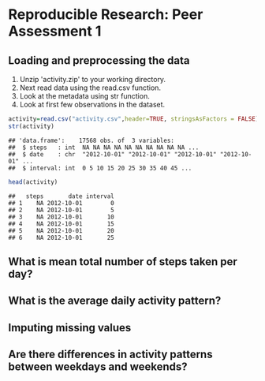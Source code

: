 # Reproducible Research: Peer Assessment 1


## Loading and preprocessing the data
1. Unzip 'activity.zip' to your working directory.  
2. Next read data using the read.csv function.
3. Look at the metadata using str function.
4. Look at first few observations in the dataset.

```r
activity=read.csv("activity.csv",header=TRUE, stringsAsFactors = FALSE)
str(activity)
```

```
## 'data.frame':	17568 obs. of  3 variables:
##  $ steps   : int  NA NA NA NA NA NA NA NA NA NA ...
##  $ date    : chr  "2012-10-01" "2012-10-01" "2012-10-01" "2012-10-01" ...
##  $ interval: int  0 5 10 15 20 25 30 35 40 45 ...
```

```r
head(activity)
```

```
##   steps       date interval
## 1    NA 2012-10-01        0
## 2    NA 2012-10-01        5
## 3    NA 2012-10-01       10
## 4    NA 2012-10-01       15
## 5    NA 2012-10-01       20
## 6    NA 2012-10-01       25
```



## What is mean total number of steps taken per day?



## What is the average daily activity pattern?



## Imputing missing values



## Are there differences in activity patterns between weekdays and weekends?
